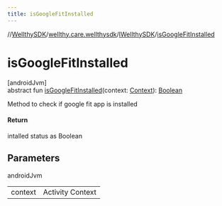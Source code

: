 ```yaml
---
title: isGoogleFitInstalled
---
```

//[WellthySDK](../../../index.html)/[wellthy.care.wellthysdk](../index.html)/[IWellthySDK](index.html)/[isGoogleFitInstalled](is-google-fit-installed.html)



# isGoogleFitInstalled



[androidJvm]\
abstract fun [isGoogleFitInstalled](is-google-fit-installed.html)(context: [Context](https://developer.android.com/reference/kotlin/android/content/Context.html)): [Boolean](https://kotlinlang.org/api/latest/jvm/stdlib/kotlin/-boolean/index.html)



Method to check if google fit app is installed



#### Return



intalled status as Boolean



## Parameters


androidJvm

| | |
|---|---|
| context | Activity Context |




